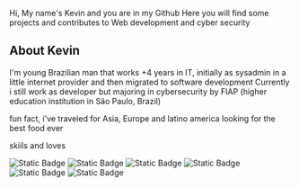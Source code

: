 Hi, My name's Kevin and you are in my Github
Here you will find some projects and contributes to Web development and cyber security

## About Kevin

I'm young Brazilian man that works +4 years in IT, initially as sysadmin in a little internet provider and then migrated to software development
Currently i still work as developer but majoring in cybersecurity by FIAP (higher education institution in São Paulo, Brazil)

fun fact, i've traveled for Asia, Europe and latino america looking for the best food ever


skiils and loves


![Static Badge](https://img.shields.io/badge/Code-C-informational?style=flat&logo=C)
![Static Badge](https://img.shields.io/badge/Code-ASM-informational?style=flat&logo=opensourcehardware&color=black)
![Static Badge](https://img.shields.io/badge/Code-Javascript-informational?style=flat&logo=javascript&color=green)
![Static Badge](https://img.shields.io/badge/Code-PHP-informational?style=flat&logo=php&color=blue)
![Static Badge](https://img.shields.io/badge/Tools-Wireshark/tcpdump-informational?style=flat&logo=wireshark&color=white)
![Static Badge](https://img.shields.io/badge/Tools-x64dbg-informational?style=flat&logo=openbugbounty)







